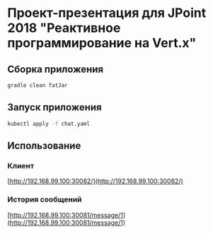 # Проект-презентация для JPoint 2018 "Реактивное программирование на Vert.x"

## Сборка приложения
```bash
gradle clean fatJar
```

## Запуск приложения
```bash
kubectl apply -f chat.yaml
```

## Использование
### Клиент
[http://192.168.99.100:30082/](http://192.168.99.100:30082/)

### История сообщений
[http://192.168.99.100:30081/message/1](http://192.168.99.100:30081/message/1)